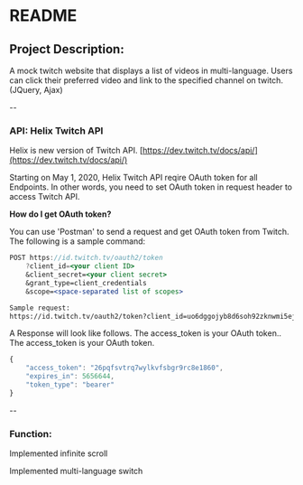 # README

## Project Description:

A mock twitch website that displays a list of videos in multi-language. Users can click their preferred video and link to the specified channel on twitch. (JQuery, Ajax)

--

### API: Helix Twitch API

Helix is new version of Twitch API.
[https://dev.twitch.tv/docs/api/](https://dev.twitch.tv/docs/api/)

Starting on May 1, 2020, Helix Twitch API reqire OAuth token for  all Endpoints. In other words, you need to set OAuth token in request header to access Twitch API.

**How do I get OAuth token?**

You can use 'Postman' to send a request and get OAuth token from Twitch. The following is a sample command:

```jsx
POST https://id.twitch.tv/oauth2/token
    ?client_id=<your client ID>
    &client_secret=<your client secret>
    &grant_type=client_credentials
    &scope=<space-separated list of scopes>

Sample request:
https://id.twitch.tv/oauth2/token?client_id=uo6dggojyb8d6soh92zknwmi5ej1q2&client_secret=nyo51xcdrerl8z9m56w9w6wg&grant_type=client_credentials
```

A Response will look like follows. The access_token is your OAuth token.. The access_token is your OAuth token.

```jsx
{
    "access_token": "26pqfsvtrq7wylkvfsbgr9rc8e1860",
    "expires_in": 5656644,
    "token_type": "bearer"
}
```
--
### Function:

Implemented infinite scroll

Implemented multi-language switch